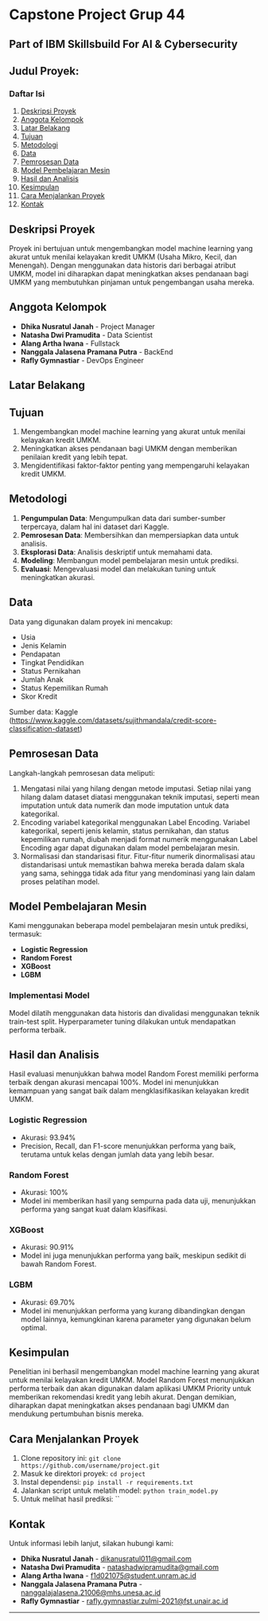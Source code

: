 
# Capstone Project Grup 44
## Part of IBM Skillsbuild For AI & Cybersecurity 

## Judul Proyek: 

### Daftar Isi
1. [Deskripsi Proyek](#deskripsi-proyek)
2. [Anggota Kelompok](#anggota-kelompok)
3. [Latar Belakang](#latar-belakang)
4. [Tujuan](#tujuan)
5. [Metodologi](#metodologi)
6. [Data](#data)
7. [Pemrosesan Data](#pemrosesan-data)
8. [Model Pembelajaran Mesin](#model-pembelajaran-mesin)
9. [Hasil dan Analisis](#hasil-dan-analisis)
10. [Kesimpulan](#kesimpulan)
11. [Cara Menjalankan Proyek](#cara-menjalankan-proyek)
12. [Kontak](#kontak)

## Deskripsi Proyek
Proyek ini bertujuan untuk mengembangkan model machine learning yang akurat untuk menilai kelayakan kredit UMKM (Usaha Mikro, Kecil, dan Menengah). Dengan menggunakan data historis dari berbagai atribut UMKM, model ini diharapkan dapat meningkatkan akses pendanaan bagi UMKM yang membutuhkan pinjaman untuk pengembangan usaha mereka.

## Anggota Kelompok
- **Dhika Nusratul Janah** - Project Manager 
- **Natasha Dwi Pramudita** - Data Scientist
- **Alang Artha Iwana** - Fullstack
- **Nanggala Jalasena Pramana Putra** - BackEnd 
- **Rafly Gymnastiar** - DevOps Engineer 

## Latar Belakang


## Tujuan
1. Mengembangkan model machine learning yang akurat untuk menilai kelayakan kredit UMKM.
2. Meningkatkan akses pendanaan bagi UMKM dengan memberikan penilaian kredit yang lebih tepat.
3. Mengidentifikasi faktor-faktor penting yang mempengaruhi kelayakan kredit UMKM.

## Metodologi
1. **Pengumpulan Data**: Mengumpulkan data dari sumber-sumber terpercaya, dalam hal ini dataset dari Kaggle.
2. **Pemrosesan Data**: Membersihkan dan mempersiapkan data untuk analisis.
3. **Eksplorasi Data**: Analisis deskriptif untuk memahami data.
4. **Modeling**: Membangun model pembelajaran mesin untuk prediksi.
5. **Evaluasi**: Mengevaluasi model dan melakukan tuning untuk meningkatkan akurasi.

## Data
Data yang digunakan dalam proyek ini mencakup:
- Usia
- Jenis Kelamin
- Pendapatan
- Tingkat Pendidikan
- Status Pernikahan
- Jumlah Anak
- Status Kepemilikan Rumah
- Skor Kredit

Sumber data: Kaggle (https://www.kaggle.com/datasets/sujithmandala/credit-score-classification-dataset)

## Pemrosesan Data
Langkah-langkah pemrosesan data meliputi:
1. Mengatasi nilai yang hilang dengan metode imputasi. Setiap nilai yang hilang dalam dataset diatasi menggunakan teknik imputasi, seperti mean imputation untuk data numerik dan mode imputation untuk data kategorikal.
2. Encoding variabel kategorikal menggunakan Label Encoding. Variabel kategorikal, seperti jenis kelamin, status pernikahan, dan status kepemilikan rumah, diubah menjadi format numerik menggunakan Label Encoding agar dapat digunakan dalam model pembelajaran mesin.
3. Normalisasi dan standarisasi fitur. Fitur-fitur numerik dinormalisasi atau distandarisasi untuk memastikan bahwa mereka berada dalam skala yang sama, sehingga tidak ada fitur yang mendominasi yang lain dalam proses pelatihan model.

## Model Pembelajaran Mesin
Kami menggunakan beberapa model pembelajaran mesin untuk prediksi, termasuk:
- **Logistic Regression**
- **Random Forest**
- **XGBoost**
- **LGBM**

### Implementasi Model
Model dilatih menggunakan data historis dan divalidasi menggunakan teknik train-test split. Hyperparameter tuning dilakukan untuk mendapatkan performa terbaik.

## Hasil dan Analisis
Hasil evaluasi menunjukkan bahwa model Random Forest memiliki performa terbaik dengan akurasi mencapai 100%. Model ini menunjukkan kemampuan yang sangat baik dalam mengklasifikasikan kelayakan kredit UMKM.

### Logistic Regression
- Akurasi: 93.94%
- Precision, Recall, dan F1-score menunjukkan performa yang baik, terutama untuk kelas dengan jumlah data yang lebih besar.

### Random Forest
- Akurasi: 100%
- Model ini memberikan hasil yang sempurna pada data uji, menunjukkan performa yang sangat kuat dalam klasifikasi.

### XGBoost
- Akurasi: 90.91%
- Model ini juga menunjukkan performa yang baik, meskipun sedikit di bawah Random Forest.

### LGBM
- Akurasi: 69.70%
- Model ini menunjukkan performa yang kurang dibandingkan dengan model lainnya, kemungkinan karena parameter yang digunakan belum optimal.

## Kesimpulan
Penelitian ini berhasil mengembangkan model machine learning yang akurat untuk menilai kelayakan kredit UMKM. Model Random Forest menunjukkan performa terbaik dan akan digunakan dalam aplikasi UMKM Priority untuk memberikan rekomendasi kredit yang lebih akurat. Dengan demikian, diharapkan dapat meningkatkan akses pendanaan bagi UMKM dan mendukung pertumbuhan bisnis mereka.

## Cara Menjalankan Proyek
1. Clone repository ini: `git clone https://github.com/username/project.git`
2. Masuk ke direktori proyek: `cd project`
3. Instal dependensi: `pip install -r requirements.txt`
4. Jalankan script untuk melatih model: `python train_model.py`
5. Untuk melihat hasil prediksi: ``

## Kontak
Untuk informasi lebih lanjut, silakan hubungi kami:
- **Dhika Nusratul Janah** - dikanusratul011@gmail.com
- **Natasha Dwi Pramudita** - natashadwipramudita@gmail.com
- **Alang Artha Iwana** - f1d021075@student.unram.ac.id
- **Nanggala Jalasena Pramana Putra** - nanggalajalasena.21006@mhs.unesa.ac.id
- **Rafly Gymnastiar** - rafly.gymnastiar.zulmi-2021@fst.unair.ac.id

---
